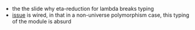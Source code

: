 

* the the slide why eta-reduction for lambda breaks typing
* [issue](https://github.com/agda/agda/issues/2732#issuecomment-327318772) is wired, in that in a non-universe polymorphism case, this typing of the module is absurd
